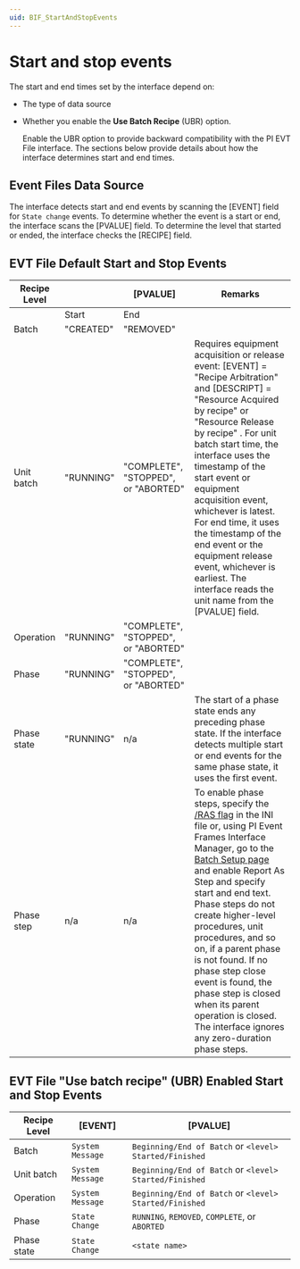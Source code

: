```yaml
---
uid: BIF_StartAndStopEvents
---
```


# Start and stop events

<!-- Customized for FactoryTalk. Removed heading related to Microsoft SQL Server, as FactoryTalk does not support SQL as a data source -->

The start and end times set by the interface depend on:

* The type of data source
* Whether you enable the **Use Batch Recipe** (UBR) option. 

    Enable the UBR option to provide backward compatibility with the PI EVT File interface. The sections below provide details about how the interface determines start and end times.

## Event Files Data Source

The interface detects start and end events by scanning the [EVENT] field for `State change` events. To determine whether the event is a start or end, the interface scans the [PVALUE] field. To determine the level that started or ended, the interface checks the [RECIPE] field.

## EVT File Default Start and Stop Events

| Recipe Level |  | [PVALUE] | Remarks |
|--|--|--|--|
|  | Start | End |  |
| Batch | "CREATED" | "REMOVED" |  |
| Unit batch | "RUNNING" | "COMPLETE", "STOPPED", or "ABORTED" | Requires equipment acquisition or release event: [EVENT] = "Recipe Arbitration" and [DESCRIPT] = "Resource Acquired by recipe" or "Resource Release by recipe" . For unit batch start time, the interface uses the timestamp of the start event or equipment acquisition event, whichever is latest. For end time, it uses the timestamp of the end event or the equipment release event, whichever is earliest. The interface reads the unit name from the [PVALUE] field. |
| Operation | "RUNNING" | "COMPLETE", "STOPPED", or "ABORTED" |  |
| Phase | "RUNNING" | "COMPLETE", "STOPPED", or "ABORTED" |  |
| Phase state | "RUNNING" | n/a | The start of a phase state ends any preceding phase state. If the interface detects multiple start or end events for the same phase state, it uses the first event. |
| Phase step | n/a | n/a | To enable phase steps, specify the [/RAS flag](xref:BIF_CommandLineParameterReference#ras-startstr-stopstr) in the INI file or, using PI Event Frames Interface Manager, go to the [Batch Setup page](xref:BIF_BatchSetupTab#report-as-step) and enable Report As Step and specify start and end text. Phase steps do not create higher-level procedures, unit procedures, and so on, if a parent phase is not found. If no phase step close event is found, the phase step is closed when its parent operation is closed. The interface ignores any zero-duration phase steps. |

## EVT File "Use batch recipe" (UBR) Enabled Start and Stop Events

| Recipe Level | [EVENT] | [PVALUE] |
| ------------ | ------- | -------- |
| Batch | `System Message` | `Beginning/End of Batch` or `<level> Started/Finished` |
| Unit batch | `System Message` | `Beginning/End of Batch` or `<level> Started/Finished` |
| Operation | `System Message` | `Beginning/End of Batch` or `<level> Started/Finished` |
| Phase | `State Change` | `RUNNING`, `REMOVED`, `COMPLETE`, or `ABORTED` |
| Phase state | `State Change` | `<state name>` |


